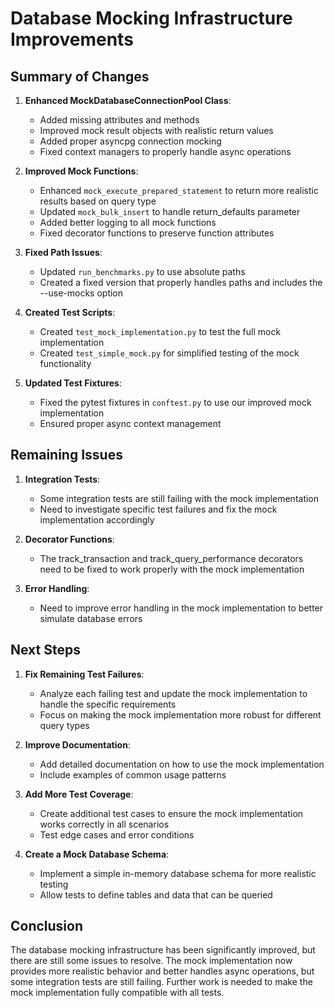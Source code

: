 # Database Mocking Infrastructure Improvements

## Summary of Changes

1. **Enhanced MockDatabaseConnectionPool Class**:
   - Added missing attributes and methods
   - Improved mock result objects with realistic return values
   - Added proper asyncpg connection mocking
   - Fixed context managers to properly handle async operations

2. **Improved Mock Functions**:
   - Enhanced `mock_execute_prepared_statement` to return more realistic results based on query type
   - Updated `mock_bulk_insert` to handle return_defaults parameter
   - Added better logging to all mock functions
   - Fixed decorator functions to preserve function attributes

3. **Fixed Path Issues**:
   - Updated `run_benchmarks.py` to use absolute paths
   - Created a fixed version that properly handles paths and includes the --use-mocks option

4. **Created Test Scripts**:
   - Created `test_mock_implementation.py` to test the full mock implementation
   - Created `test_simple_mock.py` for simplified testing of the mock functionality

5. **Updated Test Fixtures**:
   - Fixed the pytest fixtures in `conftest.py` to use our improved mock implementation
   - Ensured proper async context management

## Remaining Issues

1. **Integration Tests**:
   - Some integration tests are still failing with the mock implementation
   - Need to investigate specific test failures and fix the mock implementation accordingly

2. **Decorator Functions**:
   - The track_transaction and track_query_performance decorators need to be fixed to work properly with the mock implementation

3. **Error Handling**:
   - Need to improve error handling in the mock implementation to better simulate database errors

## Next Steps

1. **Fix Remaining Test Failures**:
   - Analyze each failing test and update the mock implementation to handle the specific requirements
   - Focus on making the mock implementation more robust for different query types

2. **Improve Documentation**:
   - Add detailed documentation on how to use the mock implementation
   - Include examples of common usage patterns

3. **Add More Test Coverage**:
   - Create additional test cases to ensure the mock implementation works correctly in all scenarios
   - Test edge cases and error conditions

4. **Create a Mock Database Schema**:
   - Implement a simple in-memory database schema for more realistic testing
   - Allow tests to define tables and data that can be queried

## Conclusion

The database mocking infrastructure has been significantly improved, but there are still some issues to resolve. The mock implementation now provides more realistic behavior and better handles async operations, but some integration tests are still failing. Further work is needed to make the mock implementation fully compatible with all tests.